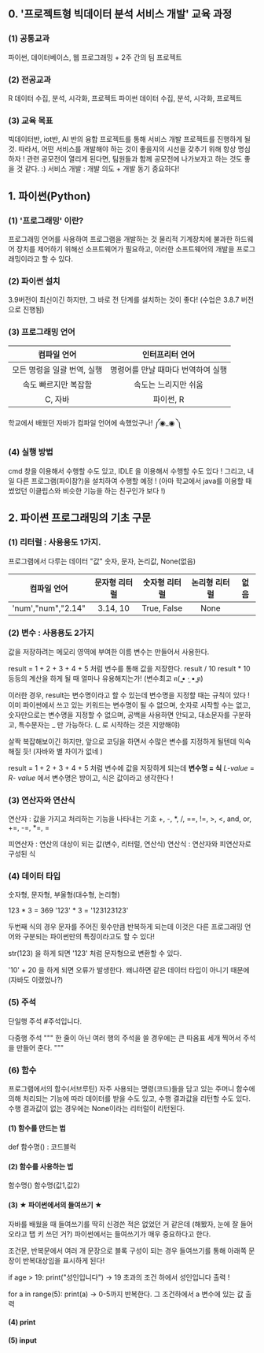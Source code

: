 ## 0. '프로젝트형 빅데이터 분석 서비스 개발' 교육 과정
### (1) 공통교과
파이썬, 데이터베이스, 웹 프로그래밍 + 2주 간의 팀 프로젝트

### (2) 전공교과
R 데이터 수집, 분석, 시각화, 프로젝트
파이썬 데이터 수집, 분석, 시각화, 프로젝트

### (3) 교육 목표
빅데이터반, iot반, AI 반의 융합 프로젝트를 통해 서비스 개발 프로젝트를 진행하게 될 것.
따라서, 어떤 서비스를 개발해야 하는 것이 좋을지의 시선을 갖추기 위해 항상 명심하자 !
관련 공모전이 열리게 된다면, 팀원들과 함께 공모전에 나가보자고 하는 것도 좋을 것 같다. :)
서비스 개발 : 개발 의도 + 개발 동기 중요하다!



## 1. 파이썬(Python)
### (1) '프로그래밍' 이란?
프로그래밍 언어를 사용하여 프로그램을 개발하는 것
물리적 기계장치에 불과한 하드웨어 장치를 제어하기 위해선 소프트웨어가 필요하고, 이러한 소프트웨어의 개발을 프로그래밍이라고 할 수 있다.

### (2) 파이썬 설치
3.9버전이 최신이긴 하지만, 그 바로 전 단계를 설치하는 것이 좋다! (수업은 3.8.7 버전으로 진행됨)

### (3) 프로그래밍 언어
|       **컴파일 언어**       |        **인터프리터 언어**         |
| :-------------------------: | :--------------------------------: |
| 모든 명령을 일괄 번역, 실행 | 명령어를 만날 때마다 번역하여 실행 |
|    속도 빠르지만 복잡함     |        속도는 느리지만 쉬움        |
|           C, 자바           |             파이썬, R              |

학교에서 배웠던 자바가 컴파일 언어에 속했었구나!  ༼◉_◉ ༽ 

### (4) 실행 방법
cmd 창을 이용해서 수행할 수도 있고,
IDLE 을 이용해서 수행할 수도 있다 !
그리고, 내일 다른 프로그램(파이참?)을 설치하여 수행할 예정 !
(아마 학교에서 java를 이용할 때 썼었던 이클립스와 비슷한 기능을 하는 친구인가 보다 !)

## 2. 파이썬 프로그래밍의 기초 구문
### (1) 리터럴 : 사용용도 1가지.
프로그램에서 다루는 데이터 "값"
숫자, 문자, 논리값, None(없음)


|  **컴파일 언어**   | **문자형 리터럴** | **숫자형 리터럴** | **논리형 리터럴** | **없음** |
| :----------------: | :---------------: | :---------------: | :---------------: | -------- |
| 'num',"num","2.14" |     3.14, 10      |    True, False    |       None        |          |

### (2) 변수 : 사용용도 2가지
값을 저장하려는 메모리 영역에 부여한 이름
변수는 만들어서 사용한다.

result = 1 + 2 + 3 + 4 + 5 처럼 변수를 통해 값을 저장한다.
result / 10
result * 10
등등의 계산을 하게 될 때 얼마나 유용해지는가! 
(변수최고  ฅ( ̳• ·̫ • ̳ฅ)

이러한 경우, result는 변수명이라고 할 수 있는데 
변수명을 지정할 때는 규칙이 있다 !
이미 파이썬에서 쓰고 있는 키워드는 변수명이 될 수 없으며, 숫자로 시작할 수는 없고, 숫자만으로는 변수명을 지정할 수 없으며, 공백을 사용하면 안되고, 대소문자를 구분하고, 특수문자는 _ 만 가능하다. (_ 로 시작하는 것은 지양해야)

살짝 복잡해보이긴 하지만, 앞으로 코딩을 하면서 수많은 변수를 지정하게 될텐데 익숙해질 듯!
(자바와 별 차이가 없네 )

result = 1 + 2 + 3 + 4 + 5 처럼 변수에 값을 저장하게 되는데
**변수명 = 식**
*L-value* = *R- value*
에서 변수명은 방이고, 식은 값이라고 생각한다 !


### (3) 연산자와 연산식
연산자 : 값을 가지고 처리하는 기능을 나타내는 기호
+, -, *, /, ==, !=, >, <, and, or, +=, -=, *=, =

피연산자 : 연산의 대상이 되는 값(변수, 리터럴, 연산식)
연산식 : 연산자와 피연산자로 구성된 식

### (4) 데이터 타입
숫자형, 문자형, 부울형(대수형, 논리형)

123 * 3 = 369
'123' * 3 = '123123123'

두번째 식의 경우 문자를 주어진 횟수만큼 반복하게 되는데 이것은 다른 프로그래밍 언어와 구분되는 파이썬만의 특징이라고도 할 수 있다!

str(123) 을 하게 되면 '123' 처럼 문자형으로 변환할 수 있다.

'10' + 20 을 하게 되면 오류가 발생한다.
왜냐하면 같은 데이터 타입이 아니기 때문에 (자바도 이랬었나?)

### (5) 주석
단일행 주석 #주석입니다.

다중행 주석 """ 한 줄이 아닌 여러 행의 주석을 쓸 경우에는 
                큰 따옴표 세개 찍어서 주석을 만들어 준다. """ 
                
### (6) 함수
프로그램에서의 함수(서브루틴)
자주 사용되는 명령(코드)들을 담고 있는 주머니 
함수에 의해 처리되는 기능에 따라 데이터를 받을 수도 있고, 수행 결과값을 리턴할 수도 있다. 
수행 결과값이 없는 경우에는 None이라는 리터럴이 리턴된다. 

#### (1) 함수를 만드는 법
def 함수명() :
코드블럭

#### (2) 함수를 사용하는 법
함수명()
함수명(값1,값2)

#### (3) ★ 파이썬에서의 들여쓰기 ★
자바를 배웠을 때 들여쓰기를 딱히 신경쓴 적은 없었던 거 같은데 (해봤자, 눈에 잘 들어오라고 탭 키 쓰던 거?)
파이썬에서는 들여쓰기가 매우 중요하다고 한다.

조건문, 반복문에서 여러 개 문장으로 블록 구성이 되는 경우 들여쓰기를 통해 아래쪽 문장이 반복대상임을 표시하게 된다!

if age > 19:
    print("성인입니다")
-> 19 초과의 조건 하에서 성인입니다 출력 !

for a in range(5):
    print(a)
-> 0-5까지 반복한다. 그 조건하에서 a 변수에 있는 값 출력

#### (4) print

#### (5) input